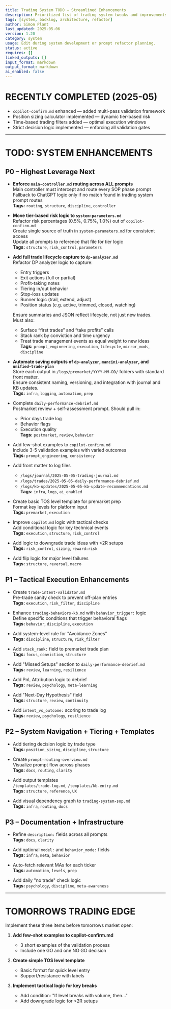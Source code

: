 ```yaml
---
title: Trading System TODO — Streamlined Enhancements
description: Prioritized list of trading system tweaks and improvements
tags: [system, backlog, architecture, refactor]
author: Simon Plant
last_updated: 2025-05-06
version: 1.20
category: system
usage: Edit during system development or prompt refactor planning.
status: active
requires: []
linked_outputs: []
input_format: markdown
output_format: markdown
ai_enabled: false
---
```


# RECENTLY COMPLETED (2025-05)

- `copilot-confirm.md` enhanced — added multi-pass validation framework
- Position sizing calculator implemented — dynamic tier-based risk
- Time-based trading filters added — optimal execution windows
- Strict decision logic implemented — enforcing all validation gates

---

# TODO: SYSTEM ENHANCEMENTS

## P0 – Highest Leverage Next

- **Enforce `main-controller.md` routing across ALL prompts**  
  Main controller must intercept and route every SOP phase prompt  
  Fallback to ChatGPT logic only if no match found in trading system prompt routes  
  **Tags:** `routing`, `structure`, `discipline`, `controller`

- **Move tier-based risk logic to `system-parameters.md`**  
  Refactor risk percentages (0.5%, 0.75%, 1.0%) out of `copilot-confirm.md`  
  Create single source of truth in `system-parameters.md` for consistent access  
  Update all prompts to reference that file for tier logic  
  **Tags:** `structure`, `risk_control`, `parameters`

- **Add full trade lifecycle capture to `dp-analyzer.md`**  
  Refactor DP analyzer logic to capture:
  - Entry triggers
  - Exit actions (full or partial)
  - Profit-taking notes
  - Tiering in/out behavior
  - Stop-loss updates
  - Runner logic (trail, extend, adjust)
  - Position status (e.g. active, trimmed, closed, watching)

  Ensure summaries and JSON reflect lifecycle, not just new trades.  
  Must also:
  - Surface “first trades” and “take profits” calls
  - Stack rank by conviction and time urgency
  - Treat trade management events as equal weight to new ideas  
  **Tags:** `prompt_engineering`, `execution`, `lifecycle`, `mirror_mods`, `discipline`  

- **Automate saving outputs of `dp-analyzer`, `mancini-analyzer`, and `unified-trade-plan`**  
  Store each output in `/logs/premarket/YYYY-MM-DD/` folders with standard front matter.  
  Ensure consistent naming, versioning, and integration with journal and KB updates.  
  **Tags:** `infra`, `logging`, `automation`, `prep`

- Complete `daily-performance-debrief.md`  
  Postmarket review + self-assessment prompt. Should pull in:  
  - Prior days trade log  
  - Behavior flags  
  - Execution quality  
  **Tags:** `postmarket`, `review`, `behavior`  

- Add few-shot examples to `copilot-confirm.md`  
  Include 3-5 validation examples with varied outcomes  
  **Tags:** `prompt_engineering`, `consistency`

- Add front matter to log files  
  - `/logs/journal/2025-05-05-trading-journal.md`  
  - `/logs/trades/2025-05-05-daily-performance-debrief.md`  
  - `/logs/kb-updates/2025-05-05-kb-update-recommendations.md`  
  **Tags:** `infra`, `logs`, `ai_enabled`

- Create basic TOS level template for premarket prep  
  Format key levels for platform input  
  **Tags:** `premarket`, `execution`

- Improve `copilot.md` logic with tactical checks  
  Add conditional logic for key technical events  
  **Tags:** `execution`, `structure`, `risk_control`

- Add logic to downgrade trade ideas with <2R setups  
  **Tags:** `risk_control`, `sizing`, `reward:risk`

- Add flip logic for major level failures  
  **Tags:** `structure`, `reversal`, `macro`

## P1 – Tactical Execution Enhancements

- Create `trade-intent-validator.md`  
  Pre-trade sanity check to prevent off-plan entries  
  **Tags:** `execution`, `risk_filter`, `discipline`

- Enhance `trading-behaviors-kb.md` with `behavior_trigger:` logic  
  Define specific conditions that trigger behavioral flags  
  **Tags:** `behavior`, `discipline`, `execution`

- Add system-level rule for "Avoidance Zones"  
  **Tags:** `discipline`, `structure`, `risk_filter`

- Add `stack_rank:` field to premarket trade plan  
  **Tags:** `focus`, `conviction`, `structure`

- Add "Missed Setups" section to `daily-performance-debrief.md`  
  **Tags:** `review`, `learning`, `resilience`

- Add PnL Attribution logic to debrief  
  **Tags:** `review`, `psychology`, `meta-learning`

- Add "Next-Day Hypothesis" field  
  **Tags:** `structure`, `review`, `continuity`

- Add `intent_vs_outcome:` scoring to trade log  
  **Tags:** `review`, `psychology`, `resilience`

## P2 – System Navigation + Tiering + Templates

- Add tiering decision logic by trade type  
  **Tags:** `position_sizing`, `discipline`, `structure`

- Create `prompt-routing-overview.md`  
  Visualize prompt flow across phases  
  **Tags:** `docs`, `routing`, `clarity`

- Add output templates  
  `/templates/trade-log.md`, `/templates/kb-entry.md`  
  **Tags:** `structure`, `reference`, `UX`

- Add visual dependency graph to `trading-system-sop.md`  
  **Tags:** `infra`, `routing`, `docs`

## P3 – Documentation + Infrastructure

- Refine `description:` fields across all prompts  
  **Tags:** `docs`, `clarity`

- Add optional `model:` and `behavior_mode:` fields  
  **Tags:** `infra`, `meta`, `behavior`

- Auto-fetch relevant MAs for each ticker  
  **Tags:** `automation`, `levels`, `prep`

- Add daily "no trade" check logic  
  **Tags:** `psychology`, `discipline`, `meta-awareness`

---

# TOMORROWS TRADING EDGE

Implement these three items before tomorrows market open:

1. **Add few-shot examples to copilot-confirm.md**
   - 3 short examples of the validation process
   - Include one GO and one NO GO decision

2. **Create simple TOS level template**
   - Basic format for quick level entry
   - Support/resistance with labels

3. **Implement tactical logic for key breaks**
   - Add condition: "If level breaks with volume, then..."
   - Add downgrade logic for <2R setups